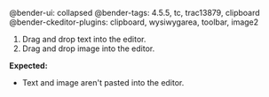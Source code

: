@bender-ui: collapsed
@bender-tags: 4.5.5, tc, trac13879, clipboard
@bender-ckeditor-plugins: clipboard, wysiwygarea, toolbar, image2

1. Drag and drop text into the editor.
2. Drag and drop image into the editor.

**Expected:**
* Text and image aren't pasted into the editor.

